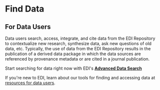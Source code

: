 # Find Data

## For Data Users 

Data users search, access, integrate, and cite data from the EDI Repository to contextualize new research, synthesize data, ask new questions of old data, etc. Typically, the use of data from the EDI Repository results in the publication of a derived data package in which the data sources are referenced by provenance metadata or are cited in a journal publication.

Start searching for data right now with EDI's [**Advanced Data Search**](https://portal.edirepository.org/nis/advancedSearch.jsp) 

If you're new to EDI, learn about our tools for finding and accessing data at [resources for data users](/templates/resources/resources-for-data-users.md).
